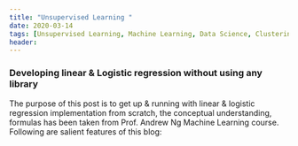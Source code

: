 ```yaml
---
title: "Unsupervised Learning "
date: 2020-03-14
tags: [Unsupervised Learning, Machine Learning, Data Science, Clustering, Linear Regression ]
header:
---
```


### Developing linear & Logistic regression without using any library
The purpose of this post is to get up & running with linear & logistic regression
implementation from scratch, the conceptual understanding, formulas has been taken from
Prof. Andrew Ng Machine Learning course. Following are salient features of this blog:
